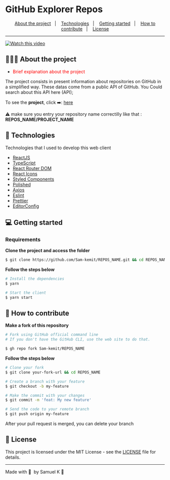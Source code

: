 # GitHub Explorer Repos

<p align="center">
  <a href="#-about-the-project">About the project</a>&nbsp;&nbsp;&nbsp;|&nbsp;&nbsp;&nbsp;
  <a href="#-technologies">Technologies</a>&nbsp;&nbsp;&nbsp;|&nbsp;&nbsp;&nbsp;
  <a href="#-getting-started">Getting started</a>&nbsp;&nbsp;&nbsp;|&nbsp;&nbsp;&nbsp;
  <a href="#-how-to-contribute">How to contribute</a>&nbsp;&nbsp;&nbsp;|&nbsp;&nbsp;&nbsp;
  <a href="#-license">License</a>
</p>

<hr>

[![Watch this video](https://avatar-websites.s3.eu-west-3.amazonaws.com/github-explorer.png)](https://avatar-websites.s3.eu-west-3.amazonaws.com/github-explorer-v1.webm)





## 👨🏻‍💻 About the project

- <p style="color: red;">Brief explanation about the project</p>

The project consists in present information about repositories on GitHub in a simplified way. These datas come from a public API of GitHub. You Could search about this API here (API);

To see the **project**, click ➡️: [here](https://github-explorer-samk.netlify.app/)</br>

⚠️ make sure you entry your repository name correctilly like that : **REPOS_NAME/PROJECT_NAME**

## 🚀 Technologies

Technologies that I used to develop this web client

- [ReactJS](https://reactjs.org/)
- [TypeScript](https://www.typescriptlang.org/)
- [React Router DOM](https://reacttraining.com/react-router/)
- [React Icons](https://react-icons.netlify.com/#/)
- [Styled Components](https://styled-components.com/)
- [Polished](https://github.com/styled-components/polished)
- [Axios](https://github.com/axios/axios)
- [Eslint](https://eslint.org/)
- [Prettier](https://prettier.io/)
- [EditorConfig](https://editorconfig.org/)

## 💻 Getting started

### Requirements

**Clone the project and access the folder**

```bash
$ git clone https://github.com/Sam-kemit/REPOS_NAME.git && cd REPOS_NAME
```

**Follow the steps below**

```bash
# Install the dependencies
$ yarn

# Start the client
$ yarn start
```

## 🤔 How to contribute

**Make a fork of this repository**

```bash
# Fork using GitHub official command line
# If you don't have the GitHub CLI, use the web site to do that.

$ gh repo fork Sam-kemit/REPOS_NAME
```

**Follow the steps below**

```bash
# Clone your fork
$ git clone your-fork-url && cd REPOS_NAME

# Create a branch with your feature
$ git checkout -b my-feature

# Make the commit with your changes
$ git commit -m 'feat: My new feature'

# Send the code to your remote branch
$ git push origin my-feature
```

After your pull request is merged, you can delete your branch

## 📝 License

This project is licensed under the MIT License - see the [LICENSE](LICENSE) file for details.

---

Made with 🖤 &nbsp;by Samuel K 👋 &nbsp;
